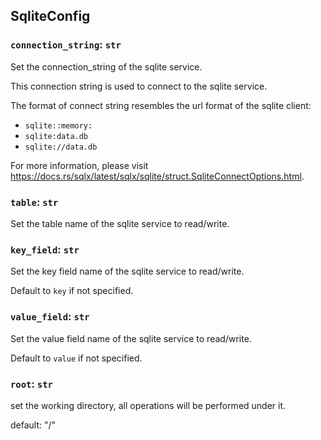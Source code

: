 ## SqliteConfig

### `connection_string`: `str`

Set the connection_string of the sqlite service.

This connection string is used to connect to the sqlite service.

The format of connect string resembles the url format of the sqlite client:

- `sqlite::memory:`
- `sqlite:data.db`
- `sqlite://data.db`

For more information, please visit <https://docs.rs/sqlx/latest/sqlx/sqlite/struct.SqliteConnectOptions.html>.

### `table`: `str`

Set the table name of the sqlite service to read/write.

### `key_field`: `str`

Set the key field name of the sqlite service to read/write.

Default to `key` if not specified.

### `value_field`: `str`

Set the value field name of the sqlite service to read/write.

Default to `value` if not specified.

### `root`: `str`

set the working directory, all operations will be performed under it.

default: "/"

